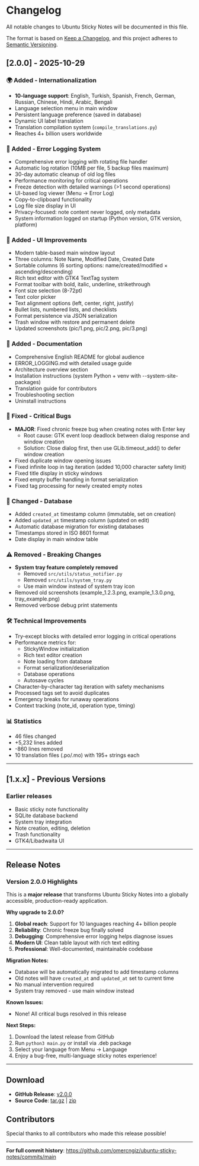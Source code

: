# Changelog

All notable changes to Ubuntu Sticky Notes will be documented in this file.

The format is based on [Keep a Changelog](https://keepachangelog.com/en/1.0.0/),
and this project adheres to [Semantic Versioning](https://semver.org/spec/v2.0.0.html).

## [2.0.0] - 2025-10-29

### 🌍 Added - Internationalization
- **10-language support**: English, Turkish, Spanish, French, German, Russian, Chinese, Hindi, Arabic, Bengali
- Language selection menu in main window
- Persistent language preference (saved in database)
- Dynamic UI label translation
- Translation compilation system (`compile_translations.py`)
- Reaches 4+ billion users worldwide

### 📝 Added - Error Logging System
- Comprehensive error logging with rotating file handler
- Automatic log rotation (10MB per file, 5 backup files maximum)
- 30-day automatic cleanup of old log files
- Performance monitoring for critical operations
- Freeze detection with detailed warnings (>1 second operations)
- UI-based log viewer (Menu → Error Log)
- Copy-to-clipboard functionality
- Log file size display in UI
- Privacy-focused: note content never logged, only metadata
- System information logged on startup (Python version, GTK version, platform)

### 🎨 Added - UI Improvements
- Modern table-based main window layout
- Three columns: Note Name, Modified Date, Created Date
- Sortable columns (6 sorting options: name/created/modified × ascending/descending)
- Rich text editor with GTK4 TextTag system
- Format toolbar with bold, italic, underline, strikethrough
- Font size selection (8-72pt)
- Text color picker
- Text alignment options (left, center, right, justify)
- Bullet lists, numbered lists, and checklists
- Format persistence via JSON serialization
- Trash window with restore and permanent delete
- Updated screenshots (pic/1.png, pic/2.png, pic/3.png)

### 📖 Added - Documentation
- Comprehensive English README for global audience
- ERROR_LOGGING.md with detailed usage guide
- Architecture overview section
- Installation instructions (system Python + venv with --system-site-packages)
- Translation guide for contributors
- Troubleshooting section
- Uninstall instructions

### 🐛 Fixed - Critical Bugs
- **MAJOR**: Fixed chronic freeze bug when creating notes with Enter key
  - Root cause: GTK event loop deadlock between dialog response and window creation
  - Solution: Close dialog first, then use GLib.timeout_add() to defer window creation
- Fixed duplicate window opening issues
- Fixed infinite loop in tag iteration (added 10,000 character safety limit)
- Fixed title display in sticky windows
- Fixed empty buffer handling in format serialization
- Fixed tag processing for newly created empty notes

### 🔧 Changed - Database
- Added `created_at` timestamp column (immutable, set on creation)
- Added `updated_at` timestamp column (updated on edit)
- Automatic database migration for existing databases
- Timestamps stored in ISO 8601 format
- Date display in main window table

### ⚠️ Removed - Breaking Changes
- **System tray feature completely removed**
  - Removed `src/utils/status_notifier.py`
  - Removed `src/utils/system_tray.py`
  - Use main window instead of system tray icon
- Removed old screenshots (example_1.2.3.png, example_1.3.0.png, tray_example.png)
- Removed verbose debug print statements

### 🛠️ Technical Improvements
- Try-except blocks with detailed error logging in critical operations
- Performance metrics for:
  - StickyWindow initialization
  - Rich text editor creation
  - Note loading from database
  - Format serialization/deserialization
  - Database operations
  - Autosave cycles
- Character-by-character tag iteration with safety mechanisms
- Processed tags set to avoid duplicates
- Emergency breaks for runaway operations
- Context tracking (note_id, operation type, timing)

### 📊 Statistics
- 46 files changed
- +5,232 lines added
- -860 lines removed
- 10 translation files (.po/.mo) with 195+ strings each

---

## [1.x.x] - Previous Versions

### Earlier releases
- Basic sticky note functionality
- SQLite database backend
- System tray integration
- Note creation, editing, deletion
- Trash functionality
- GTK4/Libadwaita UI

---

## Release Notes

### Version 2.0.0 Highlights

This is a **major release** that transforms Ubuntu Sticky Notes into a globally accessible, production-ready application.

**Why upgrade to 2.0.0?**
1. **Global reach**: Support for 10 languages reaching 4+ billion people
2. **Reliability**: Chronic freeze bug finally solved
3. **Debugging**: Comprehensive error logging helps diagnose issues
4. **Modern UI**: Clean table layout with rich text editing
5. **Professional**: Well-documented, maintainable codebase

**Migration Notes:**
- Database will be automatically migrated to add timestamp columns
- Old notes will have `created_at` and `updated_at` set to current time
- No manual intervention required
- System tray removed - use main window instead

**Known Issues:**
- None! All critical bugs resolved in this release

**Next Steps:**
1. Download the latest release from GitHub
2. Run `python3 main.py` or install via .deb package
3. Select your language from Menu → Language
4. Enjoy a bug-free, multi-language sticky notes experience!

---

## Download

- **GitHub Release**: [v2.0.0](https://github.com/omercngiz/ubuntu-sticky-notes/releases/tag/v2.0.0)
- **Source Code**: [tar.gz](https://github.com/omercngiz/ubuntu-sticky-notes/archive/refs/tags/v2.0.0.tar.gz) | [zip](https://github.com/omercngiz/ubuntu-sticky-notes/archive/refs/tags/v2.0.0.zip)

## Contributors

Special thanks to all contributors who made this release possible!

---

**For full commit history**: https://github.com/omercngiz/ubuntu-sticky-notes/commits/main
